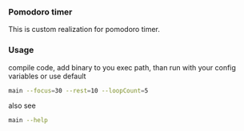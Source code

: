 ### Pomodoro timer

This is custom realization for pomodoro timer.

### Usage

compile code, add binary to you exec path, than run with your config variables or use default

```bash
main --focus=30 --rest=10 --loopCount=5
```

also see

```bash
main --help
```
